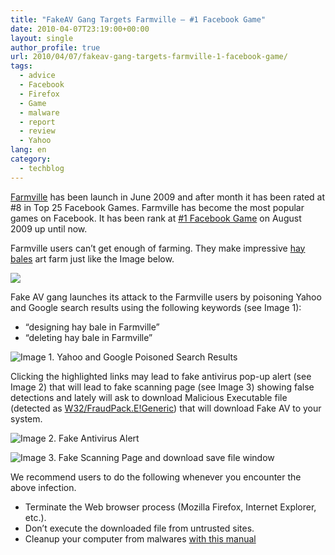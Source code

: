 ```yaml
---
title: "FakeAV Gang Targets Farmville – #1 Facebook Game"
date: 2010-04-07T23:19:00+00:00
layout: single
author_profile: true
url: 2010/04/07/fakeav-gang-targets-farmville-1-facebook-game/
tags:
  - advice
  - Facebook
  - Firefox
  - Game
  - malware
  - report
  - review
  - Yahoo
lang: en
category: 
  - techblog
---
```

[Farmville](http://en.wikipedia.org/wiki/FarmVille) has been launch in June 2009 and after month it has been rated at #8 in Top 25 Facebook Games. Farmville has become the most popular games on Facebook. It has been rank at [#1 Facebook Game](http://www.insidesocialgames.com/2010/04/01/top-25-facebook-games-for-march-2010/) on August 2009 up until now.

Farmville users can’t get enough of farming. They make impressive [hay bales](http://farmville.wikia.com/wiki/Hay_Bale) art farm just like the Image below.

![](/images/2010/04/Haybale-art.jpg)

Fake AV gang launches its attack to the Farmville users by poisoning Yahoo and Google search results using the following keywords (see Image 1):

* “designing hay bale in Farmville”
* “deleting hay bale in Farmville”

![Image 1. Yahoo and Google Poisoned Search Results](/images/2010/04/YahooandGoogleResults.jpg)

Clicking the highlighted links may lead to fake antivirus pop-up alert (see Image 2) that will lead to fake scanning page (see Image 3) showing false detections and lately will ask to download Malicious Executable file (detected as [W32/FraudPack.E!Generic](http://www.virustotal.com/analisis/0b73dac5f19689660d8671111a478e1eedfa3ed1ac9aa5494effbf14a99cc1a8-1270549447)) that will download Fake AV to your system.

![Image 2. Fake Antivirus Alert](http://4.bp.blogspot.com/_vaUVXcmC3OI/S70KWg7DfSI/AAAAAAAAB0o/W_J9auU9nGA/s1600-h/fakealert.jpg)

![Image 3. Fake Scanning Page and download save file window](http://2.bp.blogspot.com/_vaUVXcmC3OI/S70KY5IbhrI/AAAAAAAAB0s/Mc3LBJU3xq8/s1600-h/fakescanning.jpg)

We recommend users to do the following whenever you encounter the above infection.

* Terminate the Web browser process (Mozilla Firefox, Internet Explorer, etc.).
* Don’t execute the downloaded file from untrusted sites.
* Cleanup your computer from malwares [with this manual](/knowledge-base/malware/removal/)

